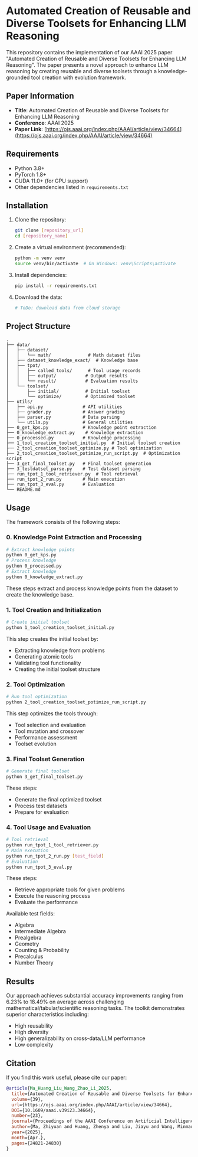 # Automated Creation of Reusable and Diverse Toolsets for Enhancing LLM Reasoning

This repository contains the implementation of our AAAI 2025 paper "Automated Creation of Reusable and Diverse Toolsets for Enhancing LLM Reasoning". The paper presents a novel approach to enhance LLM reasoning by creating reusable and diverse toolsets through a knowledge-grounded tool creation with evolution framework.

## Paper Information

- **Title**: Automated Creation of Reusable and Diverse Toolsets for Enhancing LLM Reasoning
- **Conference**: AAAI 2025
- **Paper Link**: [https://ojs.aaai.org/index.php/AAAI/article/view/34664](https://ojs.aaai.org/index.php/AAAI/article/view/34664)

## Requirements

- Python 3.8+
- PyTorch 1.8+
- CUDA 11.0+ (for GPU support)
- Other dependencies listed in `requirements.txt`

## Installation

1. Clone the repository:
   ```bash
   git clone [repository_url]
   cd [repository_name]
   ```

2. Create a virtual environment (recommended):
   ```bash
   python -m venv venv
   source venv/bin/activate  # On Windows: venv\Scripts\activate
   ```

3. Install dependencies:
   ```bash
   pip install -r requirements.txt
   ```

4. Download the data:
   ```bash
   # ToDo: download data from cloud storage
   ```

## Project Structure

```
.
├── data/
│   ├── dataset/
│   │   └── math/              # Math dataset files
│   ├── dataset_knowledge_exact/  # Knowledge base
│   ├── tpot/
│   │   ├── called_tools/      # Tool usage records
│   │   ├── output/           # Output results
│   │   └── result/           # Evaluation results
│   └── toolset/
│       ├── initial/          # Initial toolset
│       └── optimize/         # Optimized toolset
├── utils/
│   ├── api.py               # API utilities
│   ├── grader.py            # Answer grading
│   ├── parser.py            # Data parsing
│   └── utils.py             # General utilities
├── 0_get_kps.py             # Knowledge point extraction
├── 0_knowledge_extract.py    # Knowledge extraction
├── 0_processed.py           # Knowledge processing
├── 1_tool_creation_toolset_initial.py  # Initial toolset creation
├── 2_tool_creation_toolset_optimize.py # Tool optimization
├── 2_tool_creation_toolset_potimize_run_script.py  # Optimization script
├── 3_get_final_toolset.py   # Final toolset generation
├── 3_testdatset_parse.py    # Test dataset parsing
├── run_tpot_1_tool_retriever.py  # Tool retrieval
├── run_tpot_2_run.py        # Main execution
├── run_tpot_3_eval.py       # Evaluation
└── README.md
```

## Usage

The framework consists of the following steps:

### 0. Knowledge Point Extraction and Processing
```bash
# Extract knowledge points
python 0_get_kps.py
# Process knowledge
python 0_processed.py
# Extract knowledge
python 0_knowledge_extract.py
```
These steps extract and process knowledge points from the dataset to create the knowledge base.

### 1. Tool Creation and Initialization
```bash
# Create initial toolset
python 1_tool_creation_toolset_initial.py
```
This step creates the initial toolset by:
- Extracting knowledge from problems
- Generating atomic tools
- Validating tool functionality
- Creating the initial toolset structure

### 2. Tool Optimization
```bash
# Run tool optimization
python 2_tool_creation_toolset_potimize_run_script.py
```
This step optimizes the tools through:
- Tool selection and evaluation
- Tool mutation and crossover
- Performance assessment
- Toolset evolution

### 3. Final Toolset Generation
```bash
# Generate final toolset
python 3_get_final_toolset.py
```
These steps:
- Generate the final optimized toolset
- Process test datasets
- Prepare for evaluation

### 4. Tool Usage and Evaluation
```bash
# Tool retrieval
python run_tpot_1_tool_retriever.py
# Main execution
python run_tpot_2_run.py [test_field]
# Evaluation
python run_tpot_3_eval.py
```
These steps:
- Retrieve appropriate tools for given problems
- Execute the reasoning process
- Evaluate the performance

Available test fields:
- Algebra
- Intermediate Algebra
- Prealgebra
- Geometry
- Counting & Probability
- Precalculus
- Number Theory

## Results

Our approach achieves substantial accuracy improvements ranging from 6.23% to 18.49% on average across challenging mathematical/tabular/scientific reasoning tasks. The toolkit demonstrates superior characteristics including:
- High reusability
- High diversity
- High generalizability on cross-data/LLM performance
- Low complexity

## Citation

If you find this work useful, please cite our paper:

```bibtex
@article{Ma_Huang_Liu_Wang_Zhao_Li_2025, 
  title={Automated Creation of Reusable and Diverse Toolsets for Enhancing LLM Reasoning}, 
  volume={39}, 
  url={https://ojs.aaai.org/index.php/AAAI/article/view/34664}, 
  DOI={10.1609/aaai.v39i23.34664}, 
  number={23}, 
  journal={Proceedings of the AAAI Conference on Artificial Intelligence}, 
  author={Ma, Zhiyuan and Huang, Zhenya and Liu, Jiayu and Wang, Minmao and Zhao, Hongke and Li, Xin}, 
  year={2025}, 
  month={Apr.}, 
  pages={24821-24830} 
}
```